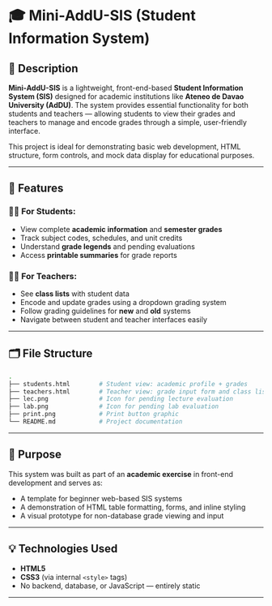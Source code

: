 # 🎓 Mini-AddU-SIS (Student Information System)

## 📘 Description

**Mini-AddU-SIS** is a lightweight, front-end-based **Student Information System (SIS)** designed for academic institutions like **Ateneo de Davao University (AdDU)**. The system provides essential functionality for both students and teachers — allowing students to view their grades and teachers to manage and encode grades through a simple, user-friendly interface.

This project is ideal for demonstrating basic web development, HTML structure, form controls, and mock data display for educational purposes.

---

## 🧰 Features

### 👩‍🎓 For Students:

* View complete **academic information** and **semester grades**
* Track subject codes, schedules, and unit credits
* Understand **grade legends** and pending evaluations
* Access **printable summaries** for grade reports

### 👨‍🏫 For Teachers:

* See **class lists** with student data
* Encode and update grades using a dropdown grading system
* Follow grading guidelines for **new** and **old** systems
* Navigate between student and teacher interfaces easily

---

## 🗂️ File Structure

```bash
.
├── students.html        # Student view: academic profile + grades
├── teachers.html        # Teacher view: grade input form and class list
├── lec.png              # Icon for pending lecture evaluation
├── lab.png              # Icon for pending lab evaluation
├── print.png            # Print button graphic
└── README.md            # Project documentation
```
---

## 🎯 Purpose

This system was built as part of an **academic exercise** in front-end development and serves as:

* A template for beginner web-based SIS systems
* A demonstration of HTML table formatting, forms, and inline styling
* A visual prototype for non-database grade viewing and input

---

## 💡 Technologies Used

* **HTML5**
* **CSS3** (via internal `<style>` tags)
* No backend, database, or JavaScript — entirely static

---
